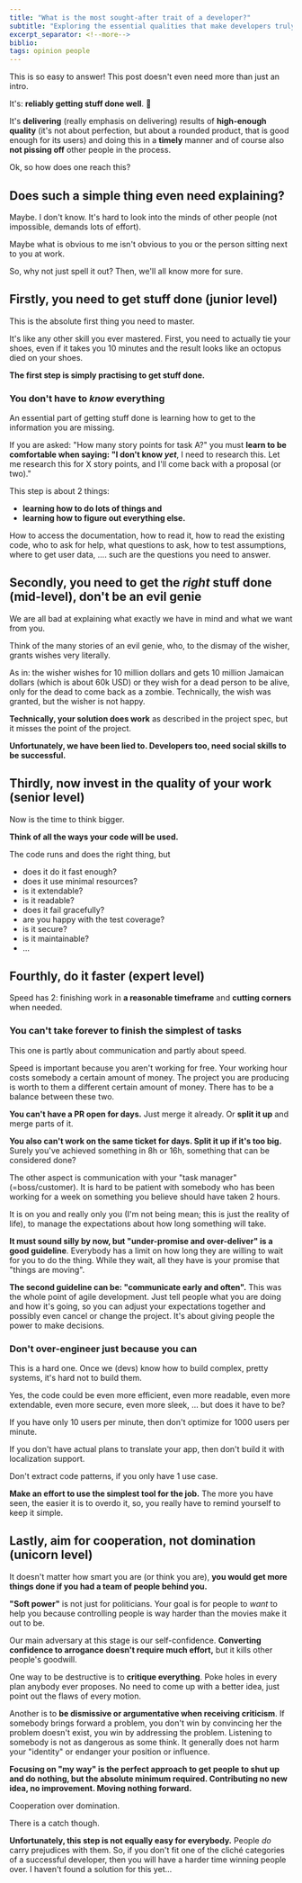 ```yaml
---
title: "What is the most sought-after trait of a developer?"
subtitle: "Exploring the essential qualities that make developers truly valuable"
excerpt_separator: <!--more-->
biblio:
tags: opinion people
---
```


This is so easy to answer! This post doesn't even need more than just an intro.

It's: **reliably getting stuff done well**. 🤝

It's **delivering** (really emphasis on delivering) results of **high-enough quality** (it's not about perfection, but about a rounded product, that is good enough for its users) and doing this in a **timely** manner and of course also **not pissing off** other people in the process.

Ok, so how does one reach this?

<!--more-->


## Does such a simple thing even need explaining?

Maybe. I don't know. It's hard to look into the minds of other people (not impossible, demands lots of effort). 

Maybe what is obvious to me isn't obvious to you or the person sitting next to you at work. 

So, why not just spell it out? Then, we'll all know more for sure.


## Firstly, you need to get stuff done (junior level)

This is the absolute first thing you need to master.

It's like any other skill you ever mastered. First, you need to actually tie your shoes, even if it takes you 10 minutes and the result looks like an octopus died on your shoes. 

**The first step is simply practising to get stuff done.**


### You don't have to _know_ everything


An essential part of getting stuff done is learning how to get to the information you are missing.

If you are asked: "How many story points for task A?" you must **learn to be comfortable when saying: "I don't know _yet_**, I need to research this. Let me research this for X story points, and I'll come back with a proposal (or two)."

This step is about 2 things:
- **learning how to do lots of things and** 
- **learning how to figure out everything else.** 

How to access the documentation, how to read it, how to read the existing code, who to ask for help, what questions to ask, how to test assumptions, where to get user data, .... such are the questions you need to answer.


## Secondly, you need to get the _right_ stuff done (mid-level), don't be an evil genie


We are all bad at explaining what exactly we have in mind and what we want from you.

Think of the many stories of an evil genie, who, to the dismay of the wisher, grants wishes very literally. 

As in: the wisher wishes for 10 million dollars and gets 10 million Jamaican dollars (which is about 60k USD) or they wish for a dead person to be alive, only for the dead to come back as a zombie. Technically, the wish was granted, but the wisher is not happy.

**Technically, your solution does work** as described in the project spec, but it misses the point of the project.

**Unfortunately, we have been lied to. Developers too, need social skills to be successful.**


## Thirdly, now invest in the quality of your work (senior level)


Now is the time to think bigger.

**Think of all the ways your code will be used.**

The code runs and does the right thing, but 
- does it do it fast enough?
- does it use minimal resources?
- is it extendable?
- is it readable?
- does it fail gracefully?
- are you happy with the test coverage?
- is it secure?
- is it maintainable?
- ...


## Fourthly, do it faster (expert level)

Speed has 2: finishing work in **a reasonable timeframe** and **cutting corners** when needed.

### You can't take forever to finish the simplest of tasks

This one is partly about communication and partly about speed.

Speed is important because you aren't working for free. Your working hour costs somebody a certain amount of money. The project you are producing is worth to them a different certain amount of money. There has to be a balance between these two.

**You can't have a PR open for days.** Just merge it already. Or **split it up** and merge parts of it.

**You also can't work on the same ticket for days. Split it up if it's too big.** Surely you've achieved something in 8h or 16h, something that can be considered done?

The other aspect is communication with your "task manager" (=boss/customer). It is hard to be patient with somebody who has been working for a week on something you believe should have taken 2 hours.

It is on you and really only you (I'm not being mean; this is just the reality of life), to manage the expectations about how long something will take.

**It must sound silly by now, but "under-promise and over-deliver" is a good guideline**. Everybody has a limit on how long they are willing to wait for you to do the thing. While they wait, all they have is your promise that "things are moving". 

**The second guideline can be: "communicate early and often".** This was the whole point of agile development. Just tell people what you are doing and how it's going, so you can adjust your expectations together and possibly even cancel or change the project. It's about giving people the power to make decisions.

###  Don't over-engineer just because you can

This is a hard one. Once we (devs) know how to build complex, pretty systems, it's hard not to build them.

Yes, the code could be even more efficient, even more readable, even more extendable, even more secure, even more sleek, ... but does it have to be?

If you have only 10 users per minute, then don't optimize for 1000 users per minute.

If you don't have actual plans to translate your app, then don't build it with localization support.

Don't extract code patterns, if you only have 1 use case.

**Make an effort to use the simplest tool for the job.** The more you have seen, the easier it is to overdo it, so, you really have to remind yourself to keep it simple.


## Lastly, aim for cooperation, not domination (unicorn level)


It doesn't matter how smart you are (or think you are), **you would get more things done if you had a team of people behind you.**

**"Soft power"** is not just for politicians. Your goal is for people to _want_ to help you because controlling people is way harder than the movies make it out to be.

Our main adversary at this stage is our self-confidence. **Converting confidence to arrogance doesn't require much effort,** but it kills other people's goodwill.

One way to be destructive is to **critique everything**. Poke holes in every plan anybody ever proposes. No need to come up with a better idea, just point out the flaws of every motion.

Another is to **be dismissive or argumentative when receiving criticism**. If somebody brings forward a problem, you don't win by convincing her the problem doesn't exist, you win by addressing the problem. Listening to somebody is not as dangerous as some think. It generally does not harm your "identity" or endanger your position or influence. 

**Focusing on "my way" is the perfect approach to get people to shut up and do nothing, but the absolute minimum required. Contributing no new idea, no improvement. Moving nothing forward.**

Cooperation over domination. 

There is a catch though. 

**Unfortunately, this step is not equally easy for everybody.** People _do_ carry prejudices with them. So, if you don't fit one of the cliché categories of a successful developer, then you will have a harder time winning people over. I haven't found a solution for this yet... 


